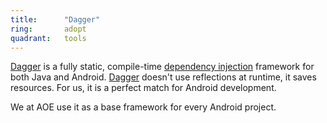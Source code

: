 ```yaml
---
title:      "Dagger"
ring:       adopt
quadrant:   tools
---
```


[Dagger](https://google.github.io/dagger/) is a fully static, compile-time [dependency injection](http://en.wikipedia.org/wiki/Dependency_injection) framework for both Java and Android. [Dagger](https://google.github.io/dagger/) doesn't use reflections at runtime, it saves resources. For us, it is a perfect match for Android development.

We at AOE use it as a base framework for every Android project.
